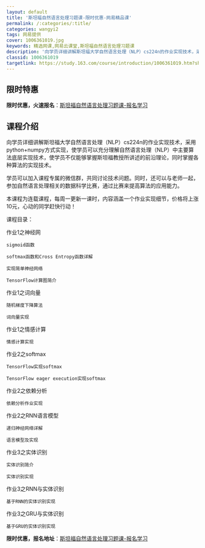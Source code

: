 ```yaml
---
layout: default
title: '斯坦福自然语言处理习题课-限时优惠-网易精品课'
permalink: /:categories/:title/
categories: wangyi2
tags: 网易提供
cover: 1006361019.jpg
keywords: 精选网课,网易云课堂,斯坦福自然语言处理习题课
description: '向学员详细讲解斯坦福大学自然语言处理（NLP）cs224n的作业实现技术，采用python+numpy方式实现，使学员可'
classid: 1006361019
targetlink: https://study.163.com/course/introduction/1006361019.htm?share=1&shareId=1025206652&utm_campaign=share&utm_medium=iphoneShare&utm_source=&utm_u=1025206652
---
```


## 限时特惠

**限时优惠，火速报名**：[斯坦福自然语言处理习题课-报名学习](https://study.163.com/course/introduction/1006361019.htm?share=1&shareId=1025206652&utm_campaign=share&utm_medium=iphoneShare&utm_source=&utm_u=1025206652)

## 课程介绍

向学员详细讲解斯坦福大学自然语言处理（NLP）cs224n的作业实现技术，采用python+numpy方式实现，使学员可以充分理解自然语言处理（NLP）中主要算法底层实现技术，使学员不仅能够掌握斯坦福教授所讲述的前沿理论，同时掌握各种算法的实现技术。

学员可以加入课程专属的微信群，共同讨论技术问题。同时，还可以与老师一起，参加自然语言处理相关的数据科学比赛，通过比赛来提高算法的应用能力。

本课程为连载课程，每周一更新一课时，内容涵盖一个作业实现细节，价格将上涨10元，心动的同学赶快行动！

课程目录：

作业1之神经网

    sigmoid函数

    softmax函数和Cross Entropy函数详解

    实现简单神经网络

    TensorFlow计算图简介

作业1之词向量

    随机梯度下降算法

    词向量实现

作业1之情感计算

    情感计算实现

作业2之softmax

    TensorFlow实现softmax

    TensorFlow eager execution实现softmax

作业2之依赖分析

    依赖分析作业实现

作业2之RNN语言模型

    递归神经网络详解

    语言模型及实现

作业3之实体识别

    实体识别简介

    实体识别实现

作业3之RNN与实体识别

    基于RNN的实体识别实现

作业3之GRU与实体识别

    基于GRU的实体识别实现

**限时优惠，报名地址**：[斯坦福自然语言处理习题课-报名学习](https://study.163.com/course/introduction/1006361019.htm?share=1&shareId=1025206652&utm_campaign=share&utm_medium=iphoneShare&utm_source=&utm_u=1025206652)

